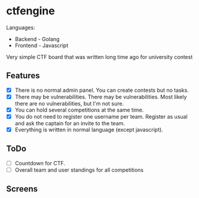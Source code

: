# ctfengine

Languages: 

* Backend - Golang
* Frontend - Javascript

Very simple CTF board that was written long time ago for university contest

## Features

- [x] There is no normal admin panel. You can create contests but no tasks.
- [x] There may be vulnerabilities. There may be vulnerabilities. Most likely there are no vulnerabilities, but I'm not sure.
- [x] You can hold several competitions at the same time.
- [x] You do not need to register one username per team. Register as usual and ask the captain for an invite to the team.
- [x] Everything is written in normal language (except javascript).

## ToDo

- [ ] Countdown for CTF. 
- [ ] Overall team and user standings for all competitions

## Screens

